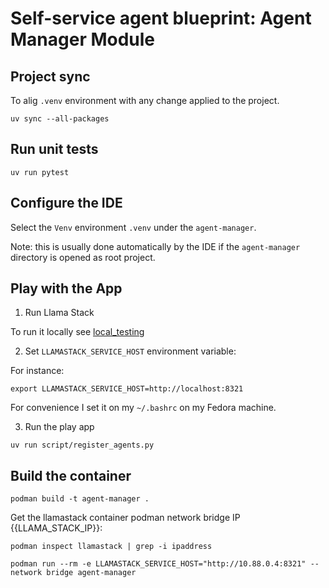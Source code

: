 # Self-service agent blueprint: Agent Manager Module

## Project sync

To alig `.venv` environment with any change applied to the project.

```shell
uv sync --all-packages
```

## Run unit tests

```shell
uv run pytest
```

## Configure the IDE

Select the `Venv` environment `.venv` under the `agent-manager`.

Note: this is usually done automatically by the IDE if the `agent-manager` directory
is opened as root project.

## Play with the App

1. Run Llama Stack

To run it locally see [local_testing](local_testing/README.md)

2. Set `LLAMASTACK_SERVICE_HOST` environment variable:

For instance:
```shell
export LLAMASTACK_SERVICE_HOST=http://localhost:8321
```

For convenience I set it on my `~/.bashrc` on my Fedora machine.

3. Run the play app

```shell
uv run script/register_agents.py
```

## Build the container

```shell
podman build -t agent-manager .
```

Get the llamastack container podman network bridge IP {{LLAMA_STACK_IP}}: 

```shell
podman inspect llamastack | grep -i ipaddress
```

```shell
podman run --rm -e LLAMASTACK_SERVICE_HOST="http://10.88.0.4:8321" --network bridge agent-manager
```